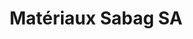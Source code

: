 ---
title: "Matériaux Sabag SA"
url: /delemont/materiaux-sabag-sa-la-ballastiere/
shop: Baumarkt
---